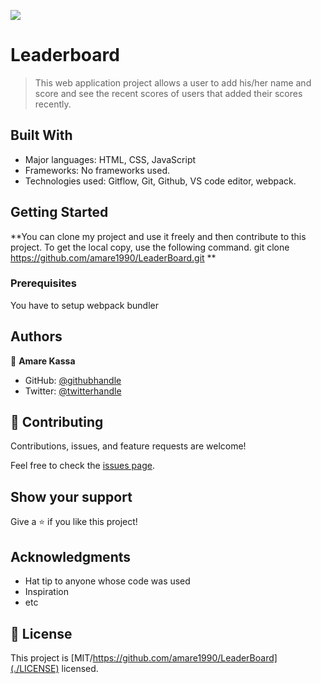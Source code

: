 ![](https://img.shields.io/badge/Microverse-blueviolet)

# Leaderboard

> This web application project allows a user to add his/her name and score and see the recent scores of users that added their scores recently.


## Built With

- Major languages: HTML, CSS, JavaScript
- Frameworks: No frameworks used.
- Technologies used: Gitflow, Git, Github, VS code editor, webpack.


## Getting Started

**You can clone my project and use it freely and then contribute to this project.
To get the local copy, use the following command. git clone https://github.com/amare1990/LeaderBoard.git **

### Prerequisites
You have to setup webpack bundler



## Authors

👤 **Amare Kassa**

- GitHub: [@githubhandle](https://github.com/amare1990)
- Twitter: [@twitterhandle](https://twitter.com/@amaremek)

## 🤝 Contributing

Contributions, issues, and feature requests are welcome!

Feel free to check the [issues page](../../issues/).

## Show your support

Give a ⭐️ if you like this project!

## Acknowledgments

- Hat tip to anyone whose code was used
- Inspiration
- etc

## 📝 License

This project is [MIT/https://github.com/amare1990/LeaderBoard](./LICENSE) licensed.